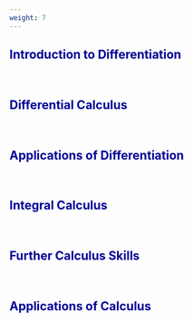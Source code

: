 ```yaml
---
weight: 7
---
```


## <span style="color:RGB(0,0,150"> Introduction to Differentiation </span> 
<br>

## <span style="color:RGB(0,0,150"> Differential Calculus </span> 
<br>

## <span style="color:RGB(0,0,150"> Applications of Differentiation </span> 
<br>

## <span style="color:RGB(0,0,150"> Integral Calculus </span> 
<br>

## <span style="color:RGB(0,0,150"> Further Calculus Skills </span> 
<br>

## <span style="color:RGB(0,0,150"> Applications of Calculus </span> 
<br>